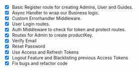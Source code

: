 - [x] Basic Register route for creating Admins, User and Guides.
- [x] Async Handler to wrap our Business logic.
- [x] Custom Errorhandler Middleware.
- [x] User Login routes.
- [x] Auth Middleware to check for token and protect routes. 
- [x] Routes for Admin to create productKey.
- [x] Verify Email
- [x] Reset Password
- [x] Use Access and Refresh Tokens
- [x] Logout Feature and Blacklisting previous Access Tokens
- [x] Fix bugs and refactor code
